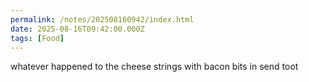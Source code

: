 ```yaml
---
permalink: /notes/202508160942/index.html
date: 2025-08-16T09:42:00.000Z
tags: [Food]
---
```


whatever happened to the cheese strings with bacon bits in send toot 